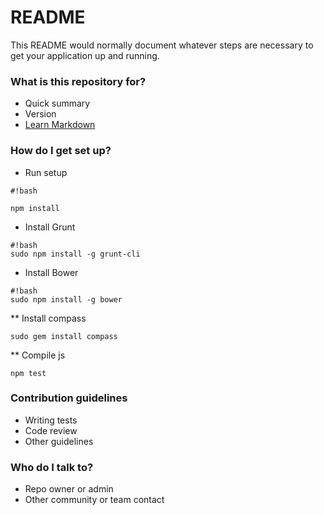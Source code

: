 # README #

This README would normally document whatever steps are necessary to get your application up and running.

### What is this repository for? ###

* Quick summary
* Version
* [Learn Markdown](https://bitbucket.org/tutorials/markdowndemo)

### How do I get set up? ###
* Run setup

```
#!bash

npm install
```


* Install Grunt

```
#!bash
sudo npm install -g grunt-cli
```

* Install Bower

```
#!bash
sudo npm install -g bower
```

** Install compass

```
sudo gem install compass
```

** Compile js
```
npm test
```

### Contribution guidelines ###

* Writing tests
* Code review
* Other guidelines

### Who do I talk to? ###

* Repo owner or admin
* Other community or team contact
